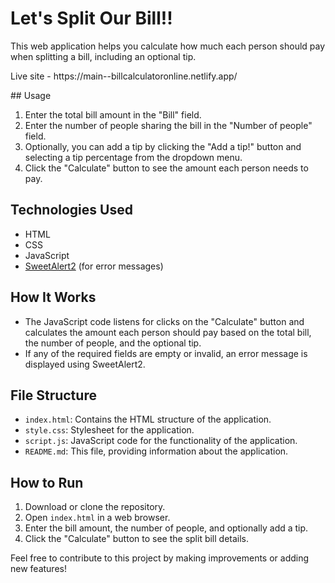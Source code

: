 # Let's Split Our Bill!!

This web application helps you calculate how much each person should pay when splitting a bill, including an optional tip.
<p>Live site -  <a>https://main--billcalculatoronline.netlify.app/</a></p>
## Usage

1. Enter the total bill amount in the "Bill" field.
2. Enter the number of people sharing the bill in the "Number of people" field.
3. Optionally, you can add a tip by clicking the "Add a tip!" button and selecting a tip percentage from the dropdown menu.
4. Click the "Calculate" button to see the amount each person needs to pay.

## Technologies Used

- HTML
- CSS
- JavaScript
- [SweetAlert2](https://sweetalert2.github.io/) (for error messages)

## How It Works

- The JavaScript code listens for clicks on the "Calculate" button and calculates the amount each person should pay based on the total bill, the number of people, and the optional tip.
- If any of the required fields are empty or invalid, an error message is displayed using SweetAlert2.

## File Structure

- `index.html`: Contains the HTML structure of the application.
- `style.css`: Stylesheet for the application.
- `script.js`: JavaScript code for the functionality of the application.
- `README.md`: This file, providing information about the application.

## How to Run

1. Download or clone the repository.
2. Open `index.html` in a web browser.
3. Enter the bill amount, the number of people, and optionally add a tip.
4. Click the "Calculate" button to see the split bill details.

Feel free to contribute to this project by making improvements or adding new features!
